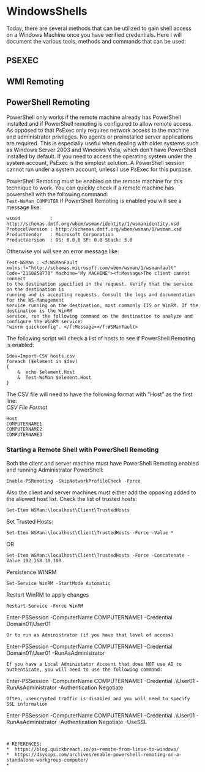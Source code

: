 # WindowsShells
Today, there are several methods that can be utilized to gain shell access on a Windows Machine once you have verified credentials.
Here I will document the various tools, methods and commands that can be used:


## PSEXEC


## WMI Remoting


## PowerShell Remoting
PowerShell only works if the remote machine already has PowerShell installed and if PowerShell remoting is configured to allow remote access. 
As opposed to that PsExec only requires network access to the machine and administrator privileges. No agents or preinstalled server applications are required. This is especially useful when dealing with older systems such as Windows Server 2003 and Windows Vista, which don't have PowerShell installed by default.
If you need to access the operating system under the system account, PsExec is the simplest solution. A PowerShell session cannot run under a system account, unless I use PsExec for this purpose.

PowerShell Remoting must be enabled on the remote machine for this technique to work.  You can quickly check if a remote machine has powershell with the following command:  
```Test-WsMan COMPUTER```
If PowerShell Remoting is enabled you will see a message like:
```
wsmid           : http://schemas.dmtf.org/wbem/wsman/identity/1/wsmanidentity.xsd
ProtocolVersion : http://schemas.dmtf.org/wbem/wsman/1/wsman.xsd
ProductVendor   : Microsoft Corporation
ProductVersion  : OS: 0.0.0 SP: 0.0 Stack: 3.0
```
Otherwise yoi will see an error message like:
```
Test-WSMan : <f:WSManFault xmlns:f="http://schemas.microsoft.com/wbem/wsman/1/wsmanfault" 
Code="2150858770" Machine="My MACHINE"><f:Message>The client cannot connect 
to the destination specified in the request. Verify that the service on the destination is 
running and is accepting requests. Consult the logs and documentation for the WS-Management 
service running on the destination, most commonly IIS or WinRM. If the destination is the WinRM 
service, run the following command on the destination to analyze and configure the WinRM service: 
"winrm quickconfig". </f:Message></f:WSManFault>
```

The following script will check a list of hosts to see if PowerShell Remoting is enabled:  
```
$dev=Import-CSV hosts.csv 
foreach ($element in $dev)
{ 
    &  echo $element.Host
    &  Test-WsMan $element.Host
}
```
The CSV file will need to have the following format with "Host" as the first line:  
_CSV File Format_  
```
Host
COMPUTERNAME1
COMPUTERNAME2
COMPUTERNAME3
```

### Starting a Remote Shell with PowerShell Remoting

Both the client and server machine must have PowerShell Remoting enabled and running
Administrator PowerShell:
```
Enable-PSRemoting -SkipNetworkProfileCheck -Force
```
Also the client and server machines must either add the opposing added to the allowed host list.
Check the list of trusted hosts:
```
Get-Item WSMan:\localhost\Client\TrustedHosts
```
Set Trusted Hosts:
```
Set-Item WSMan:\localhost\Client\TrustedHosts -Force -Value *
```
OR
```
Set-Item WSMan:\localhost\Client\TrustedHosts -Force -Concatenate -Value 192.168.10.100
```

Persistence WINRM
```
Set-Service WinRM -StartMode Automatic
```
Restart WinRM to apply changes
```
Restart-Service -Force WinRM
```
Enter-PSSession -ComputerName COMPUTERNAME1 -Credential Domain01\User01 
```
Or to run as Administrator (if you have that level of access)  
```
Enter-PSSession -ComputerName COMPUTERNAME1 -Credential Domain01\User01 -RunAsAdministrator
```
If you have a Local Administator Account that does NOT use AD to authenticate, you will need to use the following command:
```
Enter-PSSession -ComputerName COMPUTERNAME1 -Credential .\User01 -RunAsAdministrator -Authentication Negotiate
```
Often, unencrypted traffic is disabled and you will need to specify SSL information
```
Enter-PSSession -ComputerName COMPUTERNAME1 -Credential .\User01 -RunAsAdministrator -Authentication Negotiate -UseSSL
```


# REFERENCES:  
*  https://blog.quickbreach.io/ps-remote-from-linux-to-windows/
*  https://4sysops.com/archives/enable-powershell-remoting-on-a-standalone-workgroup-computer/
*  
